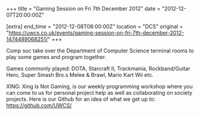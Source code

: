 +++
title = "Gaming Session on Fri 7th December 2012"
date = "2012-12-07T20:00:00Z"

[extra]
end_time = "2012-12-08T08:00:00Z"
location = "DCS"
original = "https://uwcs.co.uk/events/gaming-session-on-fri-7th-december-2012-1474489068251/"
+++

Comp soc take over the Department of Computer Science terminal rooms to play some games and program together.

Games commonly played: DOTA, Starcraft II, Trackmania, Rockband/Guitar Hero, Super Smash Bro.s Melee & Brawl, Mario Kart Wii etc.

XING: Xing Is Not Gaming, is our weekly programming workshop where you can come to us for personal project help as well as collaborating on society projects. Here is our Github for an idea of what we get up to: https://github.com/UWCS/

